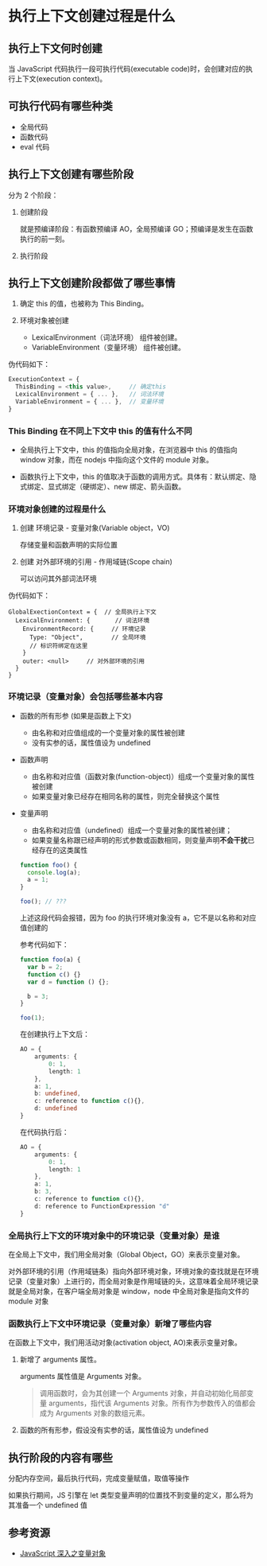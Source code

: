 # 执行上下文创建过程是什么

## 执行上下文何时创建

当 JavaScript 代码执行一段可执行代码(executable code)时，会创建对应的执行上下文(execution context)。

## 可执行代码有哪些种类

- 全局代码
- 函数代码
- eval 代码

## 执行上下文创建有哪些阶段

分为 2 个阶段：

1. 创建阶段

   就是预编译阶段：有函数预编译 AO，全局预编译 GO；预编译是发生在函数执行的前一刻。

2. 执行阶段

## 执行上下文创建阶段都做了哪些事情

1. 确定 this 的值，也被称为 This Binding。

2. 环境对象被创建

   - LexicalEnvironment（词法环境） 组件被创建。
   - VariableEnvironment（变量环境） 组件被创建。

伪代码如下：

```ts
ExecutionContext = {
  ThisBinding = <this value>,     // 确定this
  LexicalEnvironment = { ... },   // 词法环境
  VariableEnvironment = { ... },  // 变量环境
}
```

### This Binding 在不同上下文中 this 的值有什么不同

- 全局执行上下文中，this 的值指向全局对象，在浏览器中 this 的值指向 window 对象，而在 nodejs 中指向这个文件的 module 对象。

- 函数执行上下文中，this 的值取决于函数的调用方式。具体有：默认绑定、隐式绑定、显式绑定（硬绑定）、new 绑定、箭头函数。

### 环境对象创建的过程是什么

1. 创建 环境记录 - 变量对象(Variable object，VO)

   存储变量和函数声明的实际位置

2. 创建 对外部环境的引用 - 作用域链(Scope chain)

   可以访问其外部词法环境

伪代码如下：

```ts{3,7}
GlobalExectionContext = {  // 全局执行上下文
  LexicalEnvironment: {       // 词法环境
    EnvironmentRecord: {     // 环境记录
      Type: "Object",        // 全局环境
      // 标识符绑定在这里
    }
    outer: <null>     // 对外部环境的引用
  }
}
```

### 环境记录（变量对象）会包括哪些基本内容

- 函数的所有形参 (如果是函数上下文)

  - 由名称和对应值组成的一个变量对象的属性被创建
  - 没有实参的话，属性值设为 undefined

- 函数声明

  - 由名称和对应值（函数对象(function-object)）组成一个变量对象的属性被创建
  - 如果变量对象已经存在相同名称的属性，则完全替换这个属性

- 变量声明

  - 由名称和对应值（undefined）组成一个变量对象的属性被创建；
  - 如果变量名称跟已经声明的形式参数或函数相同，则变量声明**不会干扰**已经存在的这类属性

  ```ts
  function foo() {
    console.log(a);
    a = 1;
  }

  foo(); // ???
  ```

  上述这段代码会报错，因为 foo 的执行环境对象没有 a，它不是以名称和对应值创建的

  参考代码如下：

  ```ts
  function foo(a) {
    var b = 2;
    function c() {}
    var d = function () {};

    b = 3;
  }

  foo(1);
  ```

  在创建执行上下文后：

  ```ts
  AO = {
      arguments: {
          0: 1,
          length: 1
      },
      a: 1,
      b: undefined,
      c: reference to function c(){},
      d: undefined
  }
  ```

  在代码执行后：

  ```ts
  AO = {
      arguments: {
          0: 1,
          length: 1
      },
      a: 1,
      b: 3,
      c: reference to function c(){},
      d: reference to FunctionExpression "d"
  }
  ```

### 全局执行上下文的环境对象中的环境记录（变量对象）是谁

在全局上下文中，我们用全局对象（Global Object，GO）来表示变量对象。

对外部环境的引用（作用域链条）指向外部环境对象，环境对象的查找就是在环境记录（变量对象）上进行的，而全局对象是作用域链的头，这意味着全局环境记录就是全局对象，在客户端全局对象是 window，node 中全局对象是指向文件的 module 对象

### 函数执行上下文中环境记录（变量对象）新增了哪些内容

在函数上下文中，我们用活动对象(activation object, AO)来表示变量对象。

1. 新增了 arguments 属性。

   arguments 属性值是 Arguments 对象。

   > 调用函数时，会为其创建一个 Arguments 对象，并自动初始化局部变量 arguments，指代该 Arguments 对象。所有作为参数传入的值都会成为 Arguments 对象的数组元素。

2. 函数的所有形参，假设没有实参的话，属性值设为 undefined

## 执行阶段的内容有哪些

分配内存空间，最后执行代码，完成变量赋值，取值等操作

如果执行期间，JS 引擎在 let 类型变量声明的位置找不到变量的定义，那么将为其准备一个 undefined 值

## 参考资源

- [JavaScript 深入之变量对象](https://github.com/mqyqingfeng/Blog/issues/5)

<br/>
<br/>
<br/>
<Vssue :title="$title" />
